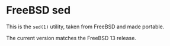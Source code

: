 # FreeBSD sed

This is the `sed(1)` utility, taken from FreeBSD and made portable.

The current version matches the FreeBSD 13 release.
